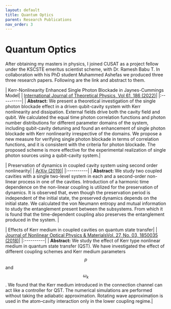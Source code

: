 ```yaml
---
layout: default
title: Quantum Optics
parent: Research Publications
nav_order: 3
---
```


# Quantum Optics

After obtaining my masters in physics, I joined CUSAT as a project fellow under the KSCSTE emeritus scientist scheme, with Dr. Ramesh Babu T. In collaboration with his PhD student Muhammed Ashefas we produced three three research papers. Following are the link and abstract to them.

| Kerr-Nonlinearity Enhanced Single Photon Blockade in Jaynes-Cummings Model|
| [International Journal of Theoretical Physics, Vol 61, 186 (2022)](https://link.springer.com/article/10.1007/s10773-022-05173-z)|
|:----------|
| **Abstract:** We present a theoretical investigation of the single photon blockade effect in a driven qubit-cavity system with Kerr nonlinearity and dissipation. External fields drive both the cavity field and qubit. We calculated the equal time photon correlation functions and photon number distributions for different parameter domains of the system, including qubit-cavity detuning and found an enhancement of single photon blockade with Kerr nonlinearity irrespective of the domains. We propose a new measure for verifying single photon blockade in terms of correlation functions, and it is consistent with the criteria for photon blockade. The proposed scheme is more effective for the experimental realization of single photon sources using a qubit-cavity system.|


| Preservation of dynamics in coupled cavity system using second order nonlinearity|
| [ArXiv (2019)](https://arxiv.org/abs/1903.11912)|
|:----------|
| **Abstract:** We study two coupled cavities with a single two-level system in each and a second-order non-linear process in one of the cavities. Introduction of a harmonic time dependence on the non-linear coupling is utilized for the preservation of dynamics. It is observed that, even though the preservation period is independent of the initial state, the preserved dynamics depends on the initial state. We calculated the von Neumann entropy and mutual information to study the entanglement present between the subsystems. From which it is found that the time-dependent coupling also preserves the entanglement produced in the system. |


| Effects of Kerr medium in coupled cavities on quantum state transfer|
| [Journal of Nonlinear Optical Physics & MaterialsVol. 27, No. 03, 1850035 (2018)](https://www.worldscientific.com/doi/abs/10.1142/S0218863518500352)|
|:----------|
| **Abstract:** We study the effect of Kerr type nonlinear medium in quantum state transfer (QST). We have investigated the effect of different coupling schemes and Kerr medium parameters $$p$$ and $$\omega_k$$. We found that the Kerr medium introduced in the connection channel can act like a controller for QST. The numerical simulations are performed without taking the adiabatic approximation. Rotating wave approximation is used in the atom–cavity interaction only in the lower coupling regime.|

